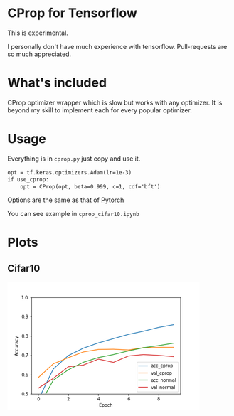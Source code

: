 # CProp for Tensorflow

This is experimental.

I personally don't have much experience with tensorflow. Pull-requests are so much appreciated.

# What's included 

CProp optimizer wrapper which is slow but works with any optimizer. It is beyond my skill to implement each for every popular optimizer.

# Usage

Everything is in `cprop.py` just copy and use it. 

```
opt = tf.keras.optimizers.Adam(lr=1e-3)
if use_cprop:
    opt = CProp(opt, beta=0.999, c=1, cdf='bft')
```

Options are the same as that of [Pytorch](https://github.com/phizaz/cprop/tree/master)

You can see example in `cprop_cifar10.ipynb`

# Plots

## Cifar10
![alt text](https://raw.githubusercontent.com/phizaz/cprop/master/tf/cifar10.png)